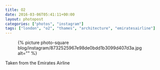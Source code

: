 ```yaml
---
title: O2
date: 2016-03-06T05:41:11+00:00
layout: photopost
categories: ["photos", "instagram"]
tags: ["london", "o2", "thames", "architecture", "emiratesairline"]
---
```


<figure class="photo photo--square">
  {% picture photo-square blog/instagram/8732525967e98de0bdd1b3099d407d3a.jpg alt="" %}
</figure>

Taken from the Emirates Airline
